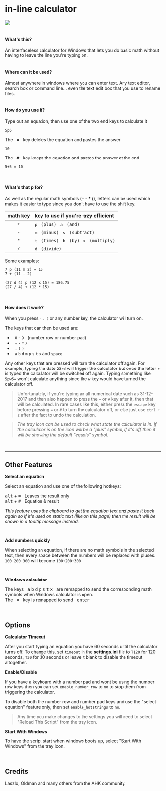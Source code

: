 # in-line calculator

<a href="url"><img src="http://i.imgur.com/xlONmxY.gif"></a><br></br>



#### What's this?

An interfaceless calculator for Windows that lets you do basic math without having to leave the line you're typing on.  
&nbsp;  



#### Where can it be used?

Almost anywhere in windows where you can enter text. Any text editor, search box or command line... even the text edit box that you use to rename files.  
&nbsp;  



#### How do you use it?

Type out an equation, then use one of the two end keys to calculate it

```
5p5
```

The &nbsp; <kbd>**=**</kbd> &nbsp; key deletes the equation and pastes the answer  

```
10
```
The &nbsp; <kbd>**#**</kbd> &nbsp; key keeps the equation and pastes the answer at the end  

```
5+5 = 10
```

&nbsp;



#### What's that p for?

As well as the regular math symbols (**+ - * /**), letters can be used which makes it easier to type since you don't have to use the shift key.


| math key | key to use if you're ~~lazy~~ efficient |  
|:--------:|:--------------------------------|  
| <kbd>+</kbd> | <kbd>p</kbd> &nbsp; `(plus)`  &nbsp; <kbd>a</kbd> &nbsp; `(and)`  
| <kbd>-</kbd> | <kbd>m</kbd> &nbsp; `(minus)` &nbsp; <kbd>s</kbd> &nbsp; `(subtract)`  
| <kbd>*</kbd> | <kbd>t</kbd> &nbsp; `(times)` &nbsp; <kbd>b</kbd> &nbsp; `(by)`   &nbsp; <kbd>x</kbd> &nbsp; `(multiply)`  
| <kbd>/</kbd> | <kbd>d</kbd> &nbsp; `(divide)`    


Some examples:

```
7 p (11 m 2) = 16
7 + (11 - 2)
```

```
(27 d 4) p (12 x 15) = 186.75
(27 / 4) + (12 * 15)
```

&nbsp;




#### How does it work?

When you press `-` `.` `(` or any number key, the calculator will turn on.

The keys that can then be used are:  

- &nbsp; `0` - `9` &nbsp; (number row or number pad)  
- &nbsp; `+` `-` `*` `/`  
- &nbsp; `.` `(` `)`  
- &nbsp; `a` `b` `d` `m` `p` `s` `t` `x` and `space`  



Any other keys that are pressed will turn the calculator off again. For example, typing the date `23rd` will trigger the calculator but once the letter `r` is typed the calculator will be switched off again. Typing something like `5pw5=` won't calculate anything since the `w` key would have turned the calculator off.

> Unfortunately, if you're typing an all numerical date such as 31-12-2017 and then also happen to press the `=` or `#` key after it, then that will be calculated. In rare cases like this, either press the `escape` key before pressing `=` or `#` to turn the calculator off, or else just use `ctrl + z` after the fact to undo the calculation.   

> *The tray icon can be used to check what state the calculator is in. If the calculator is on the icon will be a "plus" symbol, if it's off then it will be showing the default "equals" symbol.*

&nbsp;
&nbsp;


---


## Other Features



**Select an equation**

Select an equation and use one of the following hotkeys:

<kbd>alt</kbd> + <kbd>=</kbd> &nbsp; Leaves the result only  
<kbd>alt</kbd> + <kbd>#</kbd> &nbsp; Equation & result  

*This feature uses the clipboard to get the equation text and paste it back again so if it's used on static text (like on this page) then the result will be shown in a tooltip message instead.*  

&nbsp;



**Add numbers quickly**

When selecting an equation, if there are no math symbols in the selected text, then every space between the numbers will be replaced with pluses.  
`100 200 300` will become `100+200+300`

&nbsp;



**Windows calculator**

The keys &nbsp; <kbd>a</kbd> <kbd>b</kbd> <kbd>d</kbd> <kbd>p</kbd> <kbd>s</kbd> <kbd>t</kbd> <kbd>x</kbd> &nbsp; are remapped to send the corresponding math symbols when Windows calculator is open.   
The &nbsp; <kbd>=</kbd> &nbsp; key is remapped to send &nbsp; <kbd>enter</kbd>

&nbsp;


## Options

**Calculator Timeout**  

After you start typing an equation you have 60 seconds until the calculator turns off. To change this, set `timeout` in the **settings.ini** file to `T120` for 120 seconds, `T30` for 30 seconds or leave it blank to disable the timeout altogether.

**Enable/Disable**  

If you have a keyboard with a number pad and wont be using the number row keys then you can set `enable_number_row` to `no` to stop them from triggering the calculator.

To disable both the number row and number pad keys and use the "select equation" feature only, then set `enable_hotstrings` to `no`.

> Any time you make changes to the settings you will need to select "Reload This Script" from the tray icon.


**Start With Windows**  

To have the script start when windows boots up, select "Start With Windows" from the tray icon.

&nbsp;


## Credits

Laszlo, Oldman and many others from the AHK community.
